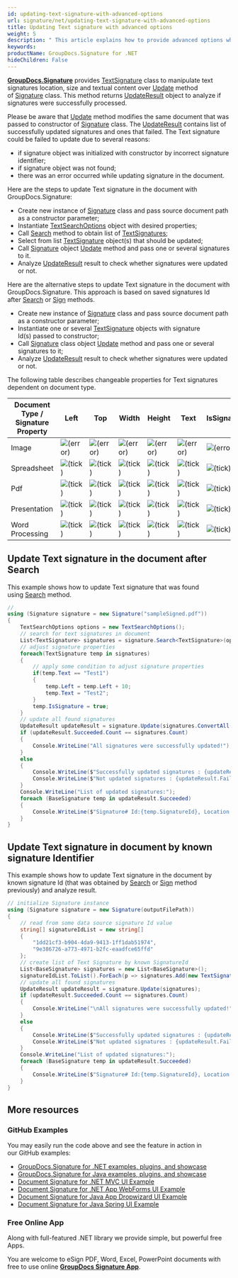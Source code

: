 ```yaml
---
id: updating-text-signature-with-advanced-options
url: signature/net/updating-text-signature-with-advanced-options
title: Updating Text signature with advanced options
weight: 5
description: " This article explains how to provide advanced options when updating Text electronic signatures with GroupDocs.Signature API."
keywords: 
productName: GroupDocs.Signature for .NET
hideChildren: False
---
```

[**GroupDocs.Signature**](https://products.groupdocs.com/signature/net) provides [TextSignature](https://reference.groupdocs.com/signature/net/groupdocs.signature.domain/textsignature) class to manipulate text signatures location, size and textual content over [Update](https://apireference.groupdocs.com/net/signature/groupdocs.signature/signature/methods/update/) method of [Signature](https://reference.groupdocs.com/signature/net/groupdocs.signature/signature) class. This method returns [UpdateResult](https://apireference.groupdocs.com/net/signature/groupdocs.signature.domain/updateresult) object to analyze if signatures were successfully processed.

Please be aware that [Update](https://apireference.groupdocs.com/net/signature/groupdocs.signature/signature/methods/update/) method modifies the same document that was passed to constructor of [Signature](https://reference.groupdocs.com/signature/net/groupdocs.signature/signature) class. The [UpdateResult](https://apireference.groupdocs.com/net/signature/groupdocs.signature.domain/updateresult) contains list of successfully updated signatures and ones that failed. The Text signature could be failed to update due to several reasons:

* if signature object was initialized with constructor by incorrect signature identifier;
* if signature object was not found;
* there was an error occurred while updating signature in the document.

Here are the steps to update Text signature in the document with GroupDocs.Signature:

* Create new instance of [Signature](https://reference.groupdocs.com/signature/net/groupdocs.signature/signature) class and pass source document path as a constructor parameter;
* Instantiate [TextSearchOptions](https://reference.groupdocs.com/signature/net/groupdocs.signature.options/textsearchoptions) object with desired properties;
* Call [Search](https://reference.groupdocs.com/signature/net/groupdocs.signature/signature/search) method to obtain list of [TextSignatures](https://reference.groupdocs.com/signature/net/groupdocs.signature.domain/textsignature);
* Select from list [TextSignature](https://reference.groupdocs.com/signature/net/groupdocs.signature.domain/textsignature) object(s) that should be updated;
* Call [Signature](https://reference.groupdocs.com/signature/net/groupdocs.signature/signature) object [Update](https://apireference.groupdocs.com/net/signature/groupdocs.signature/signature/methods/update/) method and pass one or several signatures to it.
* Analyze [UpdateResult](https://apireference.groupdocs.com/net/signature/groupdocs.signature.domain/updateresult) result to check whether signatures were updated or not.

Here are the alternative steps to update Text signature in the document with GroupDocs.Signature. This approach is based on saved signatures Id after [Search](https://reference.groupdocs.com/signature/net/groupdocs.signature/signature/search) or [Sign](https://reference.groupdocs.com/signature/net/groupdocs.signature/signature/sign/) methods.

* Create new instance of [Signature](https://reference.groupdocs.com/signature/net/groupdocs.signature/signature) class and pass source document path as a constructor parameter;
* Instantiate one or several [TextSignature](https://reference.groupdocs.com/signature/net/groupdocs.signature.domain/textsignature) objects with signature Id(s) passed to constructor;
* Call [Signature](https://reference.groupdocs.com/signature/net/groupdocs.signature/signature) class object [Update](https://apireference.groupdocs.com/net/signature/groupdocs.signature/signature/methods/update/) method and pass one or several signatures to it;
* Analyze [UpdateResult](https://apireference.groupdocs.com/net/signature/groupdocs.signature.domain/updateresult) result to check whether signatures were updated or not.

The following table describes changeable properties for Text signatures dependent on document type.

| Document Type / Signature Property | Left | Top | Width | Height | Text | IsSignature |
| --- | --- | --- | --- | --- | --- | --- |
| Image | ![(error)](/signature/net/images/error.png) | ![(error)](/signature/net/images/error.png) | ![(error)](/signature/net/images/error.png) | ![(error)](/signature/net/images/error.png) | ![(error)](/signature/net/images/error.png) | ![(error)](/signature/net/images/error.png) |
| Spreadsheet | ![(tick)](/signature/net/images/check.png) | ![(tick)](/signature/net/images/check.png) | ![(tick)](/signature/net/images/check.png) | ![(tick)](/signature/net/images/check.png) | ![(tick)](/signature/net/images/check.png) | ![(tick)](/signature/net/images/check.png) |
| Pdf | ![(tick)](/signature/net/images/check.png) | ![(tick)](/signature/net/images/check.png) | ![(tick)](/signature/net/images/check.png) | ![(tick)](/signature/net/images/check.png) | ![(tick)](/signature/net/images/check.png) | ![(tick)](/signature/net/images/check.png) |
| Presentation | ![(tick)](/signature/net/images/check.png) | ![(tick)](/signature/net/images/check.png) | ![(tick)](/signature/net/images/check.png) | ![(tick)](/signature/net/images/check.png) | ![(tick)](/signature/net/images/check.png) | ![(tick)](/signature/net/images/check.png) |
| Word Processing | ![(tick)](/signature/net/images/check.png) | ![(tick)](/signature/net/images/check.png) | ![(tick)](/signature/net/images/check.png) | ![(tick)](/signature/net/images/check.png) | ![(tick)](/signature/net/images/check.png) | ![(tick)](/signature/net/images/check.png) |

## Update Text signature in the document after Search

This example shows how to update Text signature that was found using [Search](https://reference.groupdocs.com/signature/net/groupdocs.signature/signature/search) method.

```csharp
//
using (Signature signature = new Signature("sampleSigned.pdf"))
{
    TextSearchOptions options = new TextSearchOptions();
    // search for text signatures in document
    List<TextSignature> signatures = signature.Search<TextSignature>(options);
    // adjust signature properties
    foreach(TextSignature temp in signatures)
    {
        // apply some condition to adjust signature properties
        if(temp.Text == "Test1")
        {
            temp.Left = temp.Left + 10;
            temp.Text = "Test2";
        }
        temp.IsSignature = true;
    }
    // update all found signatures
    UpdateResult updateResult = signature.Update(signatures.ConvertAll(p => (BaseSignature)p));
    if (updateResult.Succeeded.Count == signatures.Count)
    {
        Console.WriteLine("All signatures were successfully updated!");
    }
    else
    {
        Console.WriteLine($"Successfully updated signatures : {updateResult.Succeeded.Count}");
        Console.WriteLine($"Not updated signatures : {updateResult.Failed.Count}");
    }
    Console.WriteLine("List of updated signatures:");
    foreach (BaseSignature temp in updateResult.Succeeded)
    {
        Console.WriteLine($"Signature# Id:{temp.SignatureId}, Location: {temp.Left}x{temp.Top}. Size: {temp.Width}x{temp.Height}");
    }
}
```

## Update Text signature in document by known signature Identifier  

This example shows how to update Text signature in the document by known signature Id (that was obtained by [Search](https://reference.groupdocs.com/signature/net/groupdocs.signature/signature/search) or [Sign](https://reference.groupdocs.com/signature/net/groupdocs.signature/signature/sign/) method previously) and analyze result.

```csharp
// initialize Signature instance
using (Signature signature = new Signature(outputFilePath))
{
    // read from some data source signature Id value
    string[] signatureIdList = new string[]
    {
        "1dd21cf3-b904-4da9-9413-1ff1dab51974",
        "9e386726-a773-4971-b2fc-eaadfce65ffd"
    };
    // create list of Text Signature by known SignatureId
    List<BaseSignature> signatures = new List<BaseSignature>();
    signatureIdList.ToList().ForEach(p => signatures.Add(new TextSignature(p)));
    // update all found signatures
    UpdateResult updateResult = signature.Update(signatures);
    if (updateResult.Succeeded.Count == signatures.Count)
    {
        Console.WriteLine("\nAll signatures were successfully updated!");
    }
    else
    {
        Console.WriteLine($"Successfully updated signatures : {updateResult.Succeeded.Count}");
        Console.WriteLine($"Not updated signatures : {updateResult.Failed.Count}");
    }
    Console.WriteLine("List of updated signatures:");
    foreach (BaseSignature temp in updateResult.Succeeded)
    {
        Console.WriteLine($"Signature# Id:{temp.SignatureId}, Location: {temp.Left}x{temp.Top}. Size: {temp.Width}x{temp.Height}");
    }
}
```

## More resources

### GitHub Examples

You may easily run the code above and see the feature in action in our GitHub examples:

* [GroupDocs.Signature for .NET examples, plugins, and showcase](https://github.com/groupdocs-signature/GroupDocs.Signature-for-.NET)
* [GroupDocs.Signature for Java examples, plugins, and showcase](https://github.com/groupdocs-signature/GroupDocs.Signature-for-Java)
* [Document Signature for .NET MVC UI Example](https://github.com/groupdocs-signature/GroupDocs.Signature-for-.NET-MVC)
* [Document Signature for .NET App WebForms UI Example](https://github.com/groupdocs-signature/GroupDocs.Signature-for-.NET-WebForms)
* [Document Signature for Java App Dropwizard UI Example](https://github.com/groupdocs-signature/GroupDocs.Signature-for-Java-Dropwizard)
* [Document Signature for Java Spring UI Example](https://github.com/groupdocs-signature/GroupDocs.Signature-for-Java-Spring)

### Free Online App

Along with full-featured .NET library we provide simple, but powerful free Apps.

You are welcome to eSign PDF, Word, Excel, PowerPoint documents with free to use online **[GroupDocs Signature App](https://products.groupdocs.app/signature)**.
